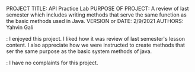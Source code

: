PROJECT TITLE: API Practice Lab
PURPOSE OF PROJECT: A review of last semester which includes writing methods that serve the same function as the basic methods used in Java.
VERSION or DATE: 2/9/2021
AUTHORS: Yahvin Gali

<pros>: I enjoyed this project. I liked how it was review of last semester's lesson content. I also appreciate how we were instructed to create methods that ser the same purpose as the basic system methods of java.

<cons>: I have no complaints for this project.
